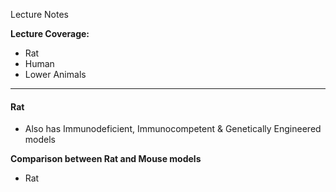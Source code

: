 Lecture Notes

**Lecture Coverage:**
- Rat
- Human
- Lower Animals

---
#### **Rat**
- Also has Immunodeficient, Immunocompetent & Genetically Engineered models

**Comparison between Rat and Mouse models**
- Rat 